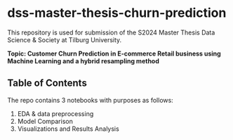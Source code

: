 # dss-master-thesis-churn-prediction

This repository is used for submission of the S2024 Master Thesis Data Science & Society at Tilburg University.

**Topic: Customer Churn Prediction in E-commerce Retail business using Machine Learning and a hybrid resampling method**



## **Table of Contents**
The repo contains 3 notebooks with purposes as follows:
1. EDA & data preprocessing
2. Model Comparison
3. Visualizations and Results Analysis
